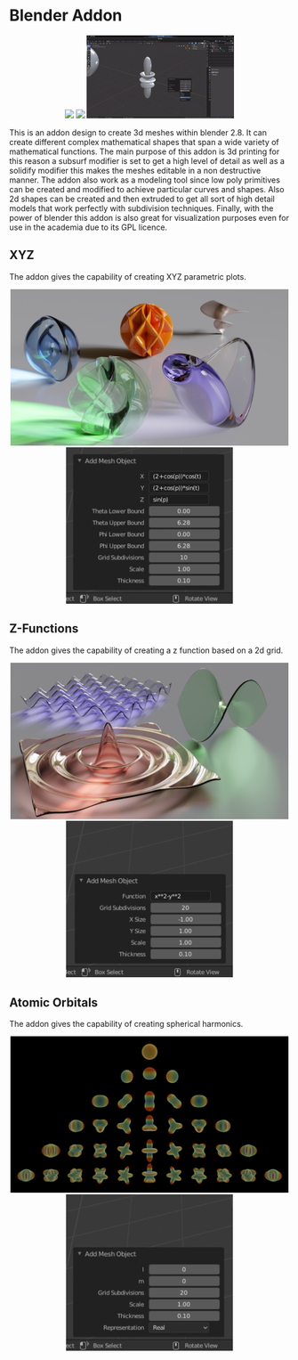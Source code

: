 # Blender Addon

<p align="center">
  <img width="265" src="images/first_part.gif">
  <img width="265" src="images/second_part.gif">
  <img width="265" src="images/third_part.gif">
</p>

This is an addon design to create 3d meshes within blender 2.8. It can create different complex mathematical shapes that span a wide variety of mathematical functions. The main purpose of this addon is 3d printing for this reason a subsurf modifier is set to get a high level of detail as well as a solidify modifier this makes the meshes editable in a non destructive manner. The addon also work as a modeling tool since low poly primitives can be created and modified to achieve particular curves and shapes. Also 2d shapes can be created and then extruded to get all sort of high detail models that work perfectly with subdivision techniques. Finally, with the power of blender this addon is also great for visualization purposes even for use in the academia due to its GPL licence. 

## XYZ
The addon gives the capability of creating XYZ parametric plots.

<p align="center">
  <img width="500" src="/images/xyz.png">
  <img width="300" height = '281' src="/images/xyz_menu.png">
</p>

## Z-Functions
The addon gives the capability of creating a z function based on a 2d grid.

<p align="center">
  <img width="500" src="images/z_function.png">
  <img width="300" height = '281' src="/images/z_function_menu.png">
</p>

## Atomic Orbitals
The addon gives the capability of creating spherical harmonics.

<p align="center">
  <img width="500" src="images/orbitals.png">
  <img width="300" height = '281' src="/images/orbitals_menu.png">
</p>

